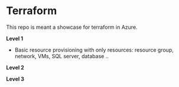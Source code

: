 # Terraform

This repo is meant a showcase for terraform in Azure.



**Level 1**

- Basic resource provisioning with only resources: resource group, network, VMs, SQL server, database ..

**Level 2**



**Level 3**



